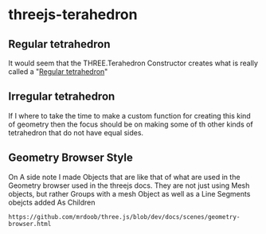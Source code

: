 # threejs-terahedron

## Regular tetrahedron

It would seem that the THREE.Terahedron Constructor creates what is really called a "[Regular tetrahedron](https://en.wikipedia.org/wiki/Tetrahedron)"

## Irregular tetrahedron

If I where to take the time to make a custom function for creating this kind of geometry then the focus should be on making some of th other kinds of tetrahedron that do not have equal sides.

## Geometry Browser Style

On A side note I made Objects that are like that of what are used in the Geometry browser used in the threejs docs.
They are not just using Mesh objects, but rather Groups with a mesh Object as well as a Line Segments obejcts added
As Children

```
https://github.com/mrdoob/three.js/blob/dev/docs/scenes/geometry-browser.html
```